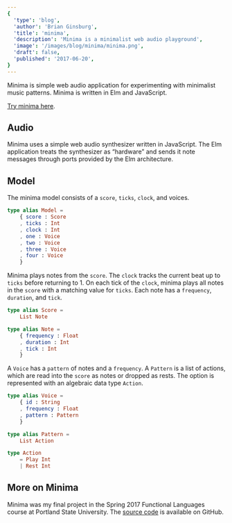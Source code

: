 ```yaml
---
{
  'type': 'blog',
  'author': 'Brian Ginsburg',
  'title': 'minima',
  'description': 'Minima is a minimalist web audio playground',
  'image': '/images/blog/minima/minima.png',
  'draft': false,
  'published': '2017-06-20',
}
---
```


Minima is simple web audio application for experimenting with minimalist music
patterns. Minima is written in Elm and JavaScript.

[Try minima here](https://minima.brianginsburg.com).

## Audio

Minima uses a simple web audio synthesizer written in JavaScript. The Elm
application treats the synthesizer as “hardware” and sends it note messages
through ports provided by the Elm architecture.

## Model

The minima model consists of a `score`, `ticks`, `clock`, and voices.

```elm
type alias Model =
    { score : Score
    , ticks : Int
    , clock : Int
    , one : Voice
    , two : Voice
    , three : Voice
    , four : Voice
    }
```

Minima plays notes from the `score`. The `clock` tracks the current beat up to `ticks` before
returning to 1. On each tick of the `clock`, minima plays all notes in the `score` with a
matching value for `ticks`. Each note has a `frequency`, `duration`, and `tick`.

```elm
type alias Score =
    List Note

type alias Note =
    { frequency : Float
    , duration : Int
    , tick : Int
    }
```

A `Voice` has a `pattern` of notes and a `frequency`. A `Pattern` is a list of actions, which are
read into the `score` as notes or dropped as rests. The option is represented with an algebraic
data type `Action`.

```elm
type alias Voice =
    { id : String
    , frequency : Float
    , pattern : Pattern
    }

type alias Pattern =
    List Action

type Action
    = Play Int
    | Rest Int
```

## More on Minima

Minima was my final project in the Spring 2017 Functional Languages course at
Portland State University. The [source code](https://github.com/bgins/minima)
is available on GitHub.

